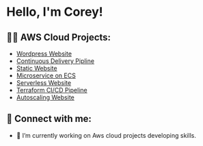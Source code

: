 <h1> Hello, I'm Corey! </h1>


<h2> 👨‍💻 AWS Cloud Projects: </h2>


  - [Wordpress Website](https://github.com/Battlecode93/Wordpress-website-on-AWS)
  - [Continuous Delivery Pipline](https://github.com/Battlecode93/Continuous-Delivery-Pipeline-Project)
  - [Static Website](https://github.com/Battlecode93/Static-website-project)
  - [Microservice on ECS](https://github.com/Battlecode93/Microservice-ECS-project)
  - [Serverless Website](https://github.com/Battlecode93/Serverless-project)
  - [Terraform CI/CD Pipeline](https://github.com/Battlecode93/Terraform-CICD-Project)
  - [Autoscaling Website](https://github.com/Battlecode93/Autoscaling-Project)






<h2> 🤳 Connect with me:</h2>










- 🔭 I’m currently working on Aws cloud projects developing skills.

